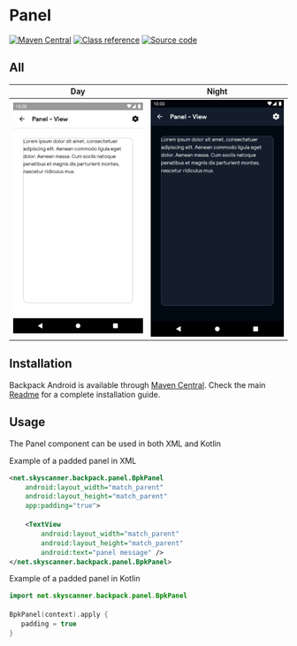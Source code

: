 # Panel

[![Maven Central](https://img.shields.io/maven-central/v/net.skyscanner.backpack/backpack-android)](https://search.maven.org/artifact/net.skyscanner.backpack/backpack-android)
[![Class reference](https://img.shields.io/badge/Class%20reference-Android-blue)](https://backpack.github.io/android/Backpack/net.skyscanner.backpack.panel)
[![Source code](https://img.shields.io/badge/Source%20code-GitHub-lightgrey)](https://github.com/Skyscanner/backpack-android/tree/main/Backpack/src/main/java/net/skyscanner/backpack/panel)

## All

| Day | Night |
| --- | --- |
| ![Panel component](https://raw.githubusercontent.com/Skyscanner/backpack-android/main/docs/view/Panel/screenshots/all.png) |![Panel component - dark mode](https://raw.githubusercontent.com/Skyscanner/backpack-android/main/docs/view/Panel/screenshots/all_dm.png) |

## Installation

Backpack Android is available through [Maven Central](https://search.maven.org/artifact/net.skyscanner.backpack/backpack-android). Check the main [Readme](https://github.com/skyscanner/backpack-android#installation) for a complete installation guide.

## Usage

The Panel component can be used in both XML and Kotlin

Example of a padded panel in XML

```xml
<net.skyscanner.backpack.panel.BpkPanel
    android:layout_width="match_parent"
    android:layout_height="match_parent"
    app:padding="true">

    <TextView
        android:layout_width="match_parent"
        android:layout_height="match_parent"
        android:text="panel message" />
</net.skyscanner.backpack.panel.BpkPanel>
```

Example of a padded panel in Kotlin

```Kotlin
import net.skyscanner.backpack.panel.BpkPanel

BpkPanel(context).apply {
   padding = true
}
```
